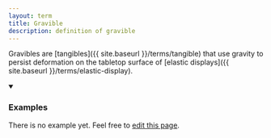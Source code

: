```yaml
---
layout: term
title: Gravible
description: definition of gravible
---
```

Gravibles are [tangibles]({{ site.baseurl }}/terms/tangible) that use gravity to persist deformation on the tabletop surface of [elastic displays]({{ site.baseurl }}/terms/elastic-display).

<details markdown="1" open>
<summary><h3>Examples</h3></summary> 

There is no example yet. Feel free to <a href="{{ site.repo }}/edit/master/{{ page.path }}" target="_blank"><i class="fa fa-edit fa-fw"></i> edit this page</a>.

</details>

